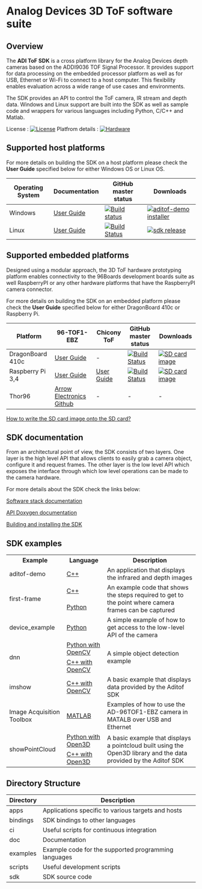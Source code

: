 # Analog Devices 3D ToF software suite 

## Overview
The **ADI ToF SDK** is a cross platform library for the Analog Devices depth cameras based on the ADDI9036 TOF Signal Processor. It provides support for data processing on the embedded processor platform as well as for USB, Ethernet or Wi-Fi to connect to a host computer. This flexibility enables evaluation across a wide range of use cases and environments.

The SDK provides an API to control the ToF camera, IR stream and depth data. Windows and Linux support are built into the SDK as well as sample code and wrappers for various languages including Python, C/C++ and Matlab.

License : [![License](https://img.shields.io/badge/license-BSD_3-blue.svg)](https://github.com/analogdevicesinc/aditof_sdk/blob/master/LICENSE)
Platfrom details : [![Hardware](https://img.shields.io/badge/hardware-wiki-green.svg)](https://wiki.analog.com/resources/eval/user-guides/ad-96tof1-ebz)

## Supported host platforms

For more details on building the SDK on a host platform please check the **User Guide** specified below for either Windows OS or Linux OS.

| Operating System | Documentation | GitHub master status | Downloads |
| --------- | ----------- | ----------- | ----------- |
| Windows | [User Guide](doc/windows/user_guide.md) | [![Build status](https://ci.appveyor.com/api/projects/status/46t36hmy77ejrf88/branch/master?svg=true)](https://ci.appveyor.com/project/analogdevicesinc/aditof-sdk/branch/master) | [![aditof-demo installer](https://img.shields.io/badge/release-aditof_demo_installer-blue.svg)](https://github.com/analogdevicesinc/aditof_sdk/releases/latest) |
| Linux | [User Guide](doc/linux/user_guide.md) | [![Build Status](https://travis-ci.org/analogdevicesinc/aditof_sdk.svg?branch=master)](https://travis-ci.org/analogdevicesinc/aditof_sdk) | [![sdk release](https://img.shields.io/badge/release-sdk-blue.svg)](https://github.com/analogdevicesinc/aditof_sdk/releases/latest) |

## Supported embedded platforms

Designed using a modular approach, the 3D ToF hardware prototyping platform enables connectivity to the 96Boards development boards suite as well RaspberryPI or any other hardware platforms that have the RaspberryPI camera connector. 

For more details on building the SDK on an embedded platform please check the **User Guide** specified below for either DragonBoard 410c or Raspberry Pi.

| Platform | 96-TOF1-EBZ | Chicony ToF | GitHub master status | Downloads |
| --------- | ----------- | ----------- | ----------- | ----------- |
| DragonBoard 410c | [User Guide](doc/dragonboard410c/user_guide.md) | - | [![Build Status](https://travis-ci.org/analogdevicesinc/aditof_sdk.svg?branch=master)](https://travis-ci.org/analogdevicesinc/aditof_sdk) | [![SD card image](https://img.shields.io/badge/release-latest_sd_card_image-blue.svg)](http://swdownloads.analog.com/cse/aditof/dragonboard410c-latest-image.tar.xz) |
| Raspberry Pi 3,4 | [User Guide](doc/raspberrypi3/user_guide.md) | [User Guide](doc/raspberrypi3/chicony_user_guide.md) | [![Build Status](https://travis-ci.org/analogdevicesinc/aditof_sdk.svg?branch=master)](https://travis-ci.org/analogdevicesinc/aditof_sdk) | [![SD card image](https://img.shields.io/badge/release-latest_sd_card_image-blue.svg)](http://swdownloads.analog.com/cse/aditof/raspberrypi-latest-image.tar.xz) |
| Thor96 | [Arrow Electronics Github](https://github.com/ArrowElectronics/aditof_sdk#supported-embedded-platforms) | - | - | - |

[How to write the SD card image onto the SD card?](doc/sdcard_burn.md)

## SDK documentation

From an architectural point of view, the SDK consists of two layers. One layer is the high level API that allows clients to easily grab a camera object, configure it and request frames. The other layer is the low level API which exposes the interface through which low level operations can be made to the camera hardware.

For more details about the SDK check the links below:

[Software stack documentation](https://github.com/analogdevicesinc/aditof_sdk/blob/master/sdk/readme.md)

[API Doxygen documentation](https://analogdevicesinc.github.io/aditof_sdk/)

[Building and installing the SDK](https://github.com/analogdevicesinc/aditof_sdk/tree/master/cmake/)

## SDK examples
<table>
  <tr>
    <th>Example</th>
    <th>Language</th>
    <th>Description</th>
  </tr>
  <tr>
    <td>aditof-demo</td>
    <td><a href="https://github.com/analogdevicesinc/aditof_sdk/tree/master/examples/aditof-demo"> C++ </a> </td>
    <td>An application that displays the infrared and depth images</td>
  </tr>
  <tr>
    <td rowspan="2">first-frame</td>
    <td><a href="https://github.com/analogdevicesinc/aditof_sdk/tree/master/examples/first-frame"> C++ </a></td>
    <td rowspan="2">An example code that shows the steps required to get to the point where camera frames can be captured</td>
  </tr>
  <tr>
    <td><a href="https://github.com/analogdevicesinc/aditof_sdk/tree/master/bindings/python/examples/first_frame"> Python </a></td>
  </tr>
  <tr>
    <td>device_example</td>
    <td><a href="https://github.com/analogdevicesinc/aditof_sdk/tree/master/bindings/python/examples/device_example"> Python</a></td>
    <td>A simple example of how to get access to the low-level API of the camera</td>
  </tr>
  <tr>
    <td rowspan="2">dnn</td>
    <td><a href="https://github.com/analogdevicesinc/aditof_sdk/tree/master/bindings/python/examples/dnn"> Python with OpenCV</a></td>
    <td rowspan="2">A simple object detection example</td>
  </tr>
  <tr>
     <td><a href="https://github.com/analogdevicesinc/aditof_sdk/tree/master/bindings/opencv/dnn"> C++ with OpenCV </a></td>
  </tr>
   <tr>
    <td>imshow</td>
    <td><a href="https://github.com/analogdevicesinc/aditof_sdk/tree/master/bindings/opencv/imshow"> C++ with OpenCV </a></td>
    <td>A basic example that displays data provided by the Aditof SDK</td>
  </tr> 
   <tr>
    <td>Image Acquisition Toolbox</td>
    <td><a href="https://github.com/analogdevicesinc/aditof_sdk/tree/master/bindings/matlab"> MATLAB </a></td>
    <td>Examples of how to use the AD-96TOF1-EBZ camera in MATALB over USB and Ethernet</td>
  </tr>
  <tr>
    <td rowspan="2">showPointCloud</td>
    <td><a href="https://github.com/analogdevicesinc/aditof_sdk/tree/master/bindings/python/examples/showPointCloud"> Python with Open3D </a></td>
    <td rowspan="2">A basic example that displays a pointcloud built using the Open3D library and the data provided by the Aditof SDK </td>
  </tr>
  <tr>
     <td><a href="https://github.com/analogdevicesinc/aditof_sdk/tree/master/bindings/open3D/showPointCloud"> C++ with Open3D </a></td>
  </tr>
</table>

## Directory Structure
| Directory | Description |
| --------- | ----------- |
| apps | Applications specific to various targets and hosts |
| bindings | SDK bindings to other languages |
| ci | Useful scripts for continuous integration |
| doc | Documentation |
| examples | Example code for the supported programming languages |
| scripts | Useful development scripts |
| sdk | SDK source code |

